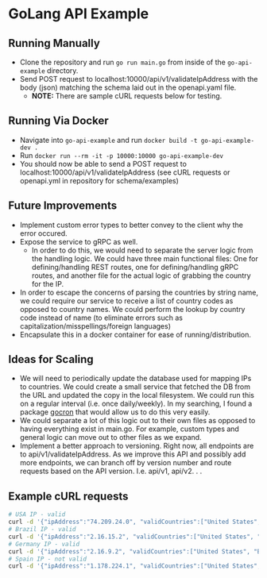 # GoLang API Example

## Running Manually
* Clone the repository and run `go run main.go` from inside of the `go-api-example` directory. 
* Send POST request to localhost:10000/api/v1/validateIpAddress with the body (json) matching the schema laid out in the openapi.yaml file.
    * **NOTE:** There are sample cURL requests below for testing.

## Running Via Docker
* Navigate into `go-api-example` and run `docker build -t go-api-example-dev .`
* Run `docker run --rm -it -p 10000:10000 go-api-example-dev`
* You should now be able to send a POST request to localhost:10000/api/v1/validateIpAddress (see cURL requests or openapi.yml in repository for schema/examples)

## Future Improvements
* Implement custom error types to better convey to the client why the error occured. 
* Expose the service to gRPC as well. 
    * In order to do this, we would need to separate the server logic from the handling logic. We could have three main functional files: One for defining/handling REST routes, one for defining/handling gRPC routes, and another file for the actual logic of grabbing the country for the IP. 
* In order to escape the concerns of parsing the countries by string name, we could require our service to receive a list of country codes as opposed to country names. We could perform the lookup by country code instead of name (to eliminate errors such as capitalization/misspellings/foreign languages)
* Encapsulate this in a docker container for ease of running/distribution.

## Ideas for Scaling
* We will need to periodically update the database used for mapping IPs to countries. We could create a small service that fetched the DB from the URL and updated the copy in the local filesystem. We could run this on a regular interval (i.e. once daily/weekly). In my searching, I found a package [gocron](https://github.com/go-co-op/gocron) that would allow us to do this very easily.
* We could separate a lot of this logic out to their own files as opposed to having everything exist in main.go. For example, custom types and general logic can move out to other files as we expand. 
* Implement a better approach to versioning. Right now, all endpoints are to api/v1/validateIpAddress. As we improve this API and possibly add more endpoints, we can branch off by version number and route requests based on the API version. I.e. api/v1, api/v2. . .

## Example cURL requests
```bash
# USA IP - valid
curl -d '{"ipAddress":"74.209.24.0", "validCountries":["United States", "Brazil", "Germany"]}' -H "Content-Type: application/json" -X POST http://localhost:10000/api/v1/validateIpAddress
# Brazil IP - valid
curl -d '{"ipAddress":"2.16.15.2", "validCountries":["United States", "Brazil", "Germany"]}' -H "Content-Type: application/json" -X POST http://localhost:10000/api/v1/validateIpAddress
# Germany IP - valid
curl -d '{"ipAddress":"2.16.9.2", "validCountries":["United States", "Brazil", "Germany"]}' -H "Content-Type: application/json" -X POST http://localhost:10000/api/v1/validateIpAddress
# Spain IP - not valid
curl -d '{"ipAddress":"1.178.224.1", "validCountries":["United States", "Brazil", "Germany"]}' -H "Content-Type: application/json" -X POST http://localhost:10000/api/v1/validateIpAddress
```
